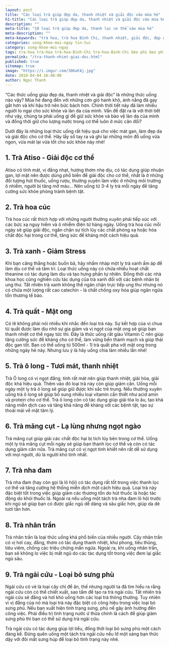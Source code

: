 ```yaml
---
layout: post
title: "Các loại trà giúp đẹp da, thanh nhiệt và giải độc vào mùa hè"
h1-title: "Các loại trà giúp đẹp da, thanh nhiệt và giải độc vào mùa hè"
description: ""
meta-title: "10 loại trà giúp đẹp da, thanh lọc cơ thể vào mùa hè"
meta-description: ""
meta-keywords: "trà hoa, trà hoa Bình Chi, thanh nhiệt, giải độc, đẹp da"
categories: song-khoe-moi-ngay tin-tuc
category: song-khoe-moi-ngay
tags: tra-hoa trà-hoa trà-hoa-Bình-Chi tra-hoa-Binh-Chi béo phì beo phi tim mạch tim mach tiêu hóa tiêu hoa ung thư ung thu bệnh gan benh gan trà giải nhiệt mát gan tra giai nhiet mat gan trà mát gan trị mụn tra mat gan tri mun
permalink: "/tra-thanh-nhiet-giai-doc.html"
published: true
sitemap: true
image: "https://i.imgur.com/306aFAj.jpg"
date: 2018-04-04 16:40:00
author: Ngọc Thanh
---
```

“Các thức uống giúp đẹp da, thanh nhiệt và giải độc” là những thức uống nào vậy? Mùa hè đang đến với những cơn gió hanh khô, ánh nắng đã gay gắt hơn và khí hậu trở nên bức bách hơn. Chính thời tiết này đã làm nhiều người lo ngại cho sức khỏe và làn da của mình. Vấn đề đặt ra là với thời tiết như vậy, chúng ta phải uống gì để giữ sức khỏe và bảo vệ làn da của mình và đồng thời giữ cho lượng nước trong cơ thể luôn ở mức cân đối?

Dưới đây là những loại thức uống rất hiệu quả cho việc mát gan, làm đẹp da và giải độc cho cơ thể. Hãy lấy sổ tay ra và ghi lại những món đồ uống vừa ngon, vừa mát lại vừa tốt cho sức khỏe này nhé!

## 1. Trà Atiso - Giải độc cơ thể

Atiso có tính mát, vị đắng nhạt, hương thơm nhẹ dịu, có tác dụng giúp nhuận gan, lợi mật nên được dùng phổ biến để giải độc cho cơ thể, nhất là ở những đối tượng hút thuốc, uống rượu, thường xuyên làm việc ở những môi trường ô nhiễm, người bị tăng mỡ máu... 
Nên uống từ 3-4 ly trà mỗi ngày để tăng cường sức khỏe phòng tránh bệnh tật.

## 2. Trà hoa cúc

Trà hoa cúc rất thích hợp với những người thường xuyên phải tiếp xúc với các bức xạ nguy hiểm và ô nhiễm điện tử hàng ngày. Uống trà hoa cúc mỗi ngày sẽ giúp giải độc, ngăn chặn sự tích lũy các chất phóng xạ hoặc hóa chất độc hại trong cơ thể, tăng sức đề kháng một cách hiệu quả.

## 3. Trà xanh - Giảm Stress

Khi bạn căng thẳng hoặc buồn bã, hãy nhấm nháp một ly trà xanh ấm áp để làm dịu cơ thể và tâm trí. Loại thức uống này có chứa nhiều hoạt chất theanine có tác dụng làm dịu và tạo hưng phấn tự nhiên. 
Đồng thời các nhà khoa học cũng nghiên cứu tác dụng của trà xanh đối với các bệnh nhân bị ung thư. Tất nhiên trà xanh không thể ngăn chặn trực tiếp ung thư nhưng nó có chứa một lượng rất cao catechin - là chất chống oxy hóa giúp ngăn ngừa tổn thương tế bào.

## 4. Trà quất - Mật ong

Có lẽ không phải nói nhiều khi nhắc đến loại trà này. Sự kết hợp của vị chua từ quất được làm dịu nhờ sự gia giảm và vị ngọt của mật ong sẽ giúp bạn thanh nhiệt cơ thể ngay tức thì. Đây là thức uống rất giàu Vitamin C nên giúp tăng cường sức đề kháng cho cơ thể, làm vững bền thành mạch và giúp thải độc gan tốt. Bạn có thể uống từ 500ml - 1l trà quất pha với mật ong trong những ngày hè này. Nhưng lưu ý là hãy uống chia làm nhiều lần nhé!

## 5. Trà ô long - Tươi mát, thanh nhiệt

Trà Ô long có vị ngọt đắng, tính rất mát nên giúp thanh nhiệt, giải hòa, giải độc khá hiệu quả. Thêm vào đó loại trà này còn giúp giảm cân. Uống mỗi ngày một ly trà ô long sẽ giúp giữ được khí sắc trẻ trung. Nếu thường xuyên uống trà ô long sẽ giúp bổ sung nhiều loại vitamin cần thiết như acid amin và protein cho cơ thể. Trà ô long còn có tác dụng giúp giải tỏa lo âu, tạo khả năng miễn dịch cao và tăng khả năng đề kháng với các bệnh tật, tạo sự thoải mái về mặt tâm lý.

## 6. Trà măng cụt - Lạ lùng nhưng ngọt ngào

Trà măng cụt giúp giải các chất độc hại bị tích lũy bên trong cơ thể. Uống một ly trà măng cụt mỗi ngày sẽ giúp bạn thanh lọc cơ thể và còn có tác dụng giảm cân nữa. Trà măng cụt có vị ngọt tinh khiết nên rất dễ sử dụng với mọi người, dù là người khó tính nhất.

## 7. Trà nha đam

Trà nha đam (hay còn gọi là lô hội) có tác dụng rất tốt trong việc thanh lọc cơ thể và tăng cường hệ thống miễn dịch một cách hiệu quả. Loại trà này đặc biệt tốt trong việc giúp giảm các thương tổn do hút thuốc lá hoặc tác động do khói thuốc lá. Ngoài ra nếu uống một tách trà nha đam lô hội trước khi ngủ sẽ giúp bạn có được giấc ngủ dễ dàng và sâu giấc hơn, giúp da dẻ tươi tắn hơn.

## 8. Trà nhân trần

Trà nhân trần là loại thức uống khá phổ biến của nhiều người. Cây nhân trần có vị hơi cay, đắng, thơm có tác dụng thanh nhiệt, khư phong, tiêu thũng, tiêu viêm, chống các triệu chứng mẩn ngứa. Ngoài ra, khi uống nhân trần, bạn sẽ không lo việc bị mất ngủ do các tác dụng tốt trong việc đem lại giấc ngủ sâu. 

## 9. Trà ngải cứu - Loại bỏ sưng phù

Ngải cứu có vẻ là loại cây chỉ để ăn, thế nhưng người ta đã tìm hiểu ra rằng ngải cứu còn có thể chiết xuất, sao tẩm để tạo ra trà ngải cứu. Tất nhiên trà ngải cứu sẽ đắng và hơi khó uống hơn các loại trà thông thường. Tuy nhiên vì vị đắng của nó mà loại trà này đặc biệt có công hiệu trong việc loại bỏ sưng phù. Nếu bạn xuất hiện tình trạng sưng, phù nề gây ảnh hưởng đến công việc. Phải điều trị tình trạng nước ứ thừa chính là cách để giúp giảm sưng phù thì bạn có thể sử dụng trà ngải cứu. 

Trà ngải cứu có tác dụng giúp lợi tiểu, đồng thời loại bỏ sưng phù một cách đáng kể. Đừng quên uống một tách trà ngải cứu nếu lỡ một sáng bạn thức dậy với đôi mắt sưng húp để loại bỏ tình trạng này nhé.
